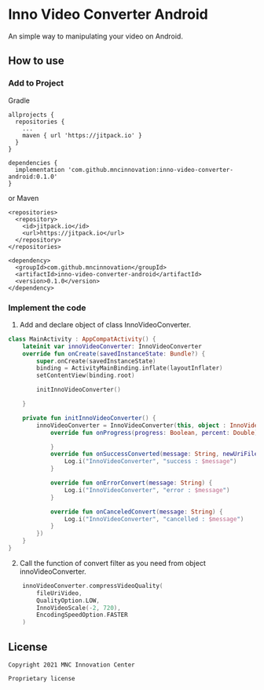 # Inno Video Converter Android

An simple way to manipulating your video on Android.

## How to use

### Add to Project

Gradle

```
allprojects {
  repositories {
    ...
    maven { url 'https://jitpack.io' }
  }
}

dependencies {
  implementation 'com.github.mncinnovation:inno-video-converter-android:0.1.0'
}
```

or Maven

```
<repositories>
  <repository>
    <id>jitpack.io</id>
    <url>https://jitpack.io</url>
  </repository>
</repositories>

<dependency>
  <groupId>com.github.mncinnovation</groupId>
  <artifactId>inno-video-converter-android</artifactId>
  <version>0.1.0</version>
</dependency>
```

### Implement the code

1. Add and declare object of class InnoVideoConverter.

```kotlin
class MainActivity : AppCompatActivity() {
    lateinit var innoVideoConverter: InnoVideoConverter
    override fun onCreate(savedInstanceState: Bundle?) {
        super.onCreate(savedInstanceState)
        binding = ActivityMainBinding.inflate(layoutInflater)
        setContentView(binding.root)

        initInnoVideoConverter()

    }

    private fun initInnoVideoConverter() {
        innoVideoConverter = InnoVideoConverter(this, object : InnoVideoConverterCallback {
            override fun onProgress(progress: Boolean, percent: Double) {

            }
            override fun onSuccessConverted(message: String, newUriFileConverted: String) {
                Log.i("InnoVideoConverter", "success : $message")
            }

            override fun onErrorConvert(message: String) {
                Log.i("InnoVideoConverter", "error : $message")
            }

            override fun onCanceledConvert(message: String) {
                Log.i("InnoVideoConverter", "cancelled : $message")
            }
        })
    }
}
```

2. Call the function of convert filter as you need from object innoVideoConverter.

```kotlin
    innoVideoConverter.compressVideoQuality(
        fileUriVideo,
        QualityOption.LOW,
        InnoVideoScale(-2, 720),
        EncodingSpeedOption.FASTER
    )
```

## License

```
Copyright 2021 MNC Innovation Center

Proprietary license
```
